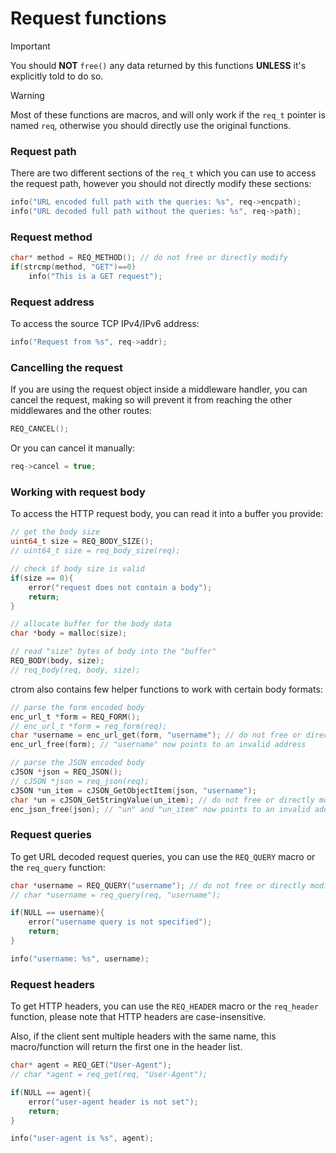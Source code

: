 # Request functions
> [!IMPORTANT]
> You should **NOT** `free()` any data returned by this functions
> **UNLESS** it's explicitly told to do so.

> [!WARNING]
> Most of these functions are macros, and will only work if the
> `req_t` pointer is named `req`, otherwise you should directly
> use the original functions.

### Request path
There are two different sections of the `req_t` which you can
use to access the request path, however you should not directly modify
these sections:
```c
info("URL encoded full path with the queries: %s", req->encpath);
info("URL decoded full path without the queries: %s", req->path);
```

### Request method
```c
char* method = REQ_METHOD(); // do not free or directly modify
if(strcmp(method, "GET")==0)
    info("This is a GET request");
```

### Request address
To access the source TCP IPv4/IPv6 address:
```c
info("Request from %s", req->addr);
```

### Cancelling the request
If you are using the request object inside a middleware handler,
you can cancel the request, making so will prevent it from reaching
the other middlewares and the other routes:
```c
REQ_CANCEL();
```
Or you can cancel it manually:
```c
req->cancel = true;
```

### Working with request body
To access the HTTP request body, you can read it into a buffer
you provide:
```c
// get the body size
uint64_t size = REQ_BODY_SIZE();
// uint64_t size = req_body_size(req);

// check if body size is valid
if(size == 0){
    error("request does not contain a body");
    return;
}

// allocate buffer for the body data
char *body = malloc(size);

// read "size" bytes of body into the "buffer"
REQ_BODY(body, size);
// req_body(req, body, size);
```

ctrom also contains few helper functions to work with certain
body formats:
```c
// parse the form encoded body
enc_url_t *form = REQ_FORM();
// enc_url_t *form = req_form(req);
char *username = enc_url_get(form, "username"); // do not free or directly modify
enc_url_free(form); // "username" now points to an invalid address

// parse the JSON encoded body
cJSON *json = REQ_JSON();
// cJSON *json = req_json(req);
cJSON *un_item = cJSON_GetObjectItem(json, "username");
char *un = cJSON_GetStringValue(un_item); // do not free or directly modify
enc_json_free(json); // "un" and "un_item" now points to an invalid address
```

### Request queries
To get URL decoded request queries, you can use the `REQ_QUERY` macro or the
`req_query` function:
```c
char *username = REQ_QUERY("username"); // do not free or directly modify
// char *username = req_query(req, "username");

if(NULL == username){
    error("username query is not specified");
    return;
}

info("username: %s", username);
```

### Request headers
To get HTTP headers, you can use the `REQ_HEADER` macro or the
`req_header` function, please note that HTTP headers are case-insensitive.

Also, if the client sent multiple headers with the same name, this macro/function
will return the first one in the header list.
```c
char* agent = REQ_GET("User-Agent");
// char *agent = req_get(req, "User-Agent");

if(NULL == agent){
    error("user-agent header is not set");
    return;
}

info("user-agent is %s", agent);
```
